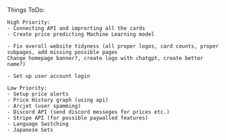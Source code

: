 Things ToDo:

    High Priority:
    - Connecting API and improrting all the cards
    - Create price predicting Machine Learning model

    - Fix overall website tidyness (all proper logos, card counts, proper subpages, add missing possible pages
    Change homepage banner?, create logo with chatgpt, create better name?)

    - Set up user account login

    Low Priority: 
    - Setup price alerts
    - Price History graph (using api)
    - Arcjet (user spamming)
    - Discord API (send discord messeges for prices etc.)
    - Stripe API (for possible paywalled features)
    - Language Switching
    - Japanese Sets